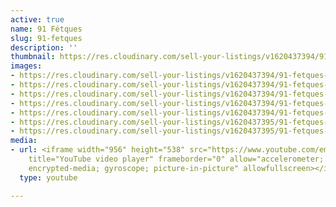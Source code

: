 ```yaml
---
active: true
name: 91 Fétques
slug: 91-fetques
description: ''
thumbnail: https://res.cloudinary.com/sell-your-listings/v1620437394/91-fetques-1_gmlvsz.jpg
images:
- https://res.cloudinary.com/sell-your-listings/v1620437394/91-fetques-1_gmlvsz.jpg
- https://res.cloudinary.com/sell-your-listings/v1620437394/91-fetques-3_sflhai.jpg
- https://res.cloudinary.com/sell-your-listings/v1620437394/91-fetques-6_bqhylm.jpg
- https://res.cloudinary.com/sell-your-listings/v1620437394/91-fetques-7_n9l8wp.jpg
- https://res.cloudinary.com/sell-your-listings/v1620437394/91-fetques-4_adlvm8.jpg
- https://res.cloudinary.com/sell-your-listings/v1620437395/91-fetques-2_h7jnwa.jpg
- https://res.cloudinary.com/sell-your-listings/v1620437395/91-fetques-5_zyybhb.jpg
media:
- url: <iframe width="956" height="538" src="https://www.youtube.com/embed/JDNAxt0GUdQ"
    title="YouTube video player" frameborder="0" allow="accelerometer; autoplay; clipboard-write;
    encrypted-media; gyroscope; picture-in-picture" allowfullscreen></iframe>
  type: youtube

---
```

